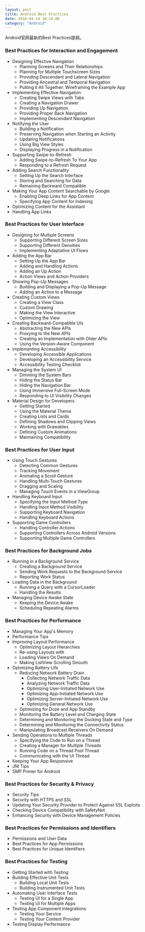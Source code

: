 ```yaml
---
layout: post
title: Android Best Practices
date: 2016-04-24 16:24:00
category: "Android"
---
```

Android官网最新的Best Practices提纲。

### Best Practices for Interaction and Engagement
- Designing Effective Navigation
    - Planning Screens and Their Relationships
    - Planning for Multiple Touchscreen Sizes
    - Providing Descendant and Lateral Navigation
    - Providing Ancestral and Temporal Navigation
    - Putting it All Together: Wireframing the Example App
- Implementing Effective Navigation
    - Creating Swipe Views with Tabs
    - Creating a Navigation Drawer
    - Providing Up Navigation
    - Providing Proper Back Navigation
    - Implementing Descendant Navigation
- Notifying the User
    - Building a Notification
    - Preserving Navigation when Starting an Activity
    - Updating Notifications
    - Using Big View Styles
    - Displaying Progress in a Notification
- Supporting Swipe-to-Refresh
    - Adding Swipe-to-Refresh To Your App
    - Responding to a Refresh Request
- Adding Search Functionality
    - Setting Up the Search Interface
    - Storing and Searching for Data
    - Remaining Backward Compatible
- Making Your App Content Searchable by Google
    - Enabling Deep Links for App Content
    - Specifying App Content for Indexing
- Optimizing Content for the Assistant
- Handling App Links

### Best Practices for User Interface
- Designing for Multiple Screens
    - Supporting Different Screen Sizes
    - Supporting Different Densities
    - Implementing Adaptative UI Flows
- Adding the App Bar
    - Setting Up the App Bar
    - Adding and Handling Actions
    - Adding an Up Action
    - Action Views and Action Providers
- Showing Pop-Up Messages
    - Building and Displaying a Pop-Up Message
    - Adding an Action to a Message
- Creating Custom Views
    - Creating a View Class
    - Custom Drawing
    - Making the View Interactive
    - Optimizing the View
- Creating Backward-Compatible UIs
    - Abstracting the New APIs
    - Proxying to the New APIs
    - Creating an Implementation with Older APIs
    - Using the Version-Aware Component
- Implementing Accessibility
    - Developing Accessible Applications
    - Developing an Accessibility Service
    - Accessibility Testing Checklist
- Managing the System UI
    - Dimming the System Bars
    - Hiding the Status Bar
    - Hiding the Navigation Bar
    - Using Immersive Full-Screen Mode
    - Responding to UI Visibility Changes
- Material Design for Developers
    - Getting Started
    - Using the Material Theme
    - Creating Lists and Cards
    - Defining Shadows and Clipping Views
    - Working with Drawables
    - Defining Custom Animations
    - Maintaining Compatibility

### Best Practices for User Input
- Using Touch Gestures
    - Detecting Common Gestures
    - Tracking Movement
    - Animating a Scroll Gesture
    - Handling Multi-Touch Gestures
    - Dragging and Scaling
    - Managing Touch Events in a ViewGroup
- Handling Keyboard Input
    - Specifying the Input Method Type
    - Handling Input Method Visibility
    - Supporting Keyboard Navigation
    - Handling Keyboard Actions
- Supporting Game Controllers
    - Handling Controller Actions
    - Supporting Controllers Across Android Versions
    - Supporting Multiple Game Controllers

### Best Practices for Background Jobs
- Running in a Background Service
    - Creating a Background Service
    - Sending Work Requests to the Background Service
    - Reporting Work Status
- Loading Data in the Background
    - Running a Query with a CursorLoader
    - Handling the Results
- Managing Device Awake State
    - Keeping the Device Awake
    - Scheduling Repeating Alarms

### Best Practices for Performance
- Managing Your App's Memory
- Performance Tips
- Improving Layout Performance
  - Optimizing Layout Hierarchies
  - Re-using Layouts with <include/>
  - Loading Views On Demand
  - Making ListView Scrolling Smooth
- Optimizing Battery Life
  - Reducing Network Battery Drain
      - Collecting Network Traffic Data
      - Analyzing Network Traffic Data
      - Optimizing User-Initiated Network Use
      - Optimizing App-Initiated Network Use
      - Optimizing Server-Initiated Network Use
      - Optimizing General Network Use
  - Optimizing for Doze and App Standby
  - Monitoring the Battery Level and Charging State
  - Determining and Monitoring the Docking State and Type
  - Determining and Monitoring the Connectivity Status
  - Manipulating Broadcast Receivers On Demand
- Sending Operations to Multiple Threads
  - Specifying the Code to Run on a Thread
  - Creating a Manager for Multiple Threads
  - Running Code on a Thread Pool Thread
  - Communicating with the UI Thread
- Keeping Your App Responsive
- JNI Tips
- SMP Primer for Android

### Best Practices for Security & Privacy
- Security Tips
- Security with HTTPS and SSL
- Updating Your Security Provider to Protect Against SSL Exploits
- Checking Device Compatibility with SafetyNet
- Enhancing Security with Device Management Policies

### Best Practices for Permissions and Identifiers
- Permissions and User Data
- Best Practices for App Permissions
- Best Practices for Unique Identifiers

### Best Practices for Testing
- Getting Started with Testing
- Building Effective Unit Tests
    - Building Local Unit Tests
    - Building Instrumented Unit Tests
- Automating User Interface Tests
    - Testing UI for a Single App
    - Testing UI for Multiple Apps
- Testing App Component Integrations
    - Testing Your Service
    - Testing Your Content Provider
- Testing Display Performance
